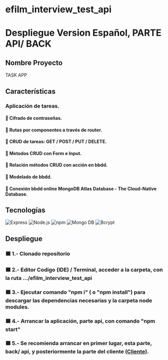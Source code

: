 # efilm_interview_test_api

<h1>Despliegue Version Español, PARTE API/ BACK</h1>

<h2>Nombre Proyecto</h2>

TASK APP

<h2>Características</h2>

<h3>Aplicación de tareas.</h3>

<h4> 🔹 Cifrado de contraseñas.</h4> 
<h4> 🔹 Rutas por componentes a través de router.</h4>   
<h4> 🔹 CRUD de tareas: GET / POST / PUT / DELETE.</h4>  
<h4> 🔹 Metodos CRUD con Form e Input.</h4>  
<h4> 🔹 Relación métodos CRUD con acción en bbdd.</h4> 
<h4> 🔹 Modelado de bbdd.</h4> 
<h4> 🔹 Conexión bbdd online MongoDB Atlas Database - The Cloud-Native Database.</h4>

<h2>Tecnologías</h2>

![Express](https://img.shields.io/badge/Express-000000?style=for-the-badge&logo=express&logoColor=white&labelColor=101010)
![Node.js](https://img.shields.io/badge/Node.JS-339933?style=for-the-badge&logo=node.js&logoColor=white&labelColor=101010)
![npm](https://img.shields.io/badge/npm-CB3837?style=for-the-badge&logo=npm&logoColor=white&labelColor=101010)
![Mongo DB](https://img.shields.io/badge/MongoDB-47A248?style=for-the-badge&logo=mongodb&logoColor=white&labelColor=101010)
![Bcrypt](https://img.shields.io/badge/Bcrypt-CB3837?style=for-the-badge&logo=npm&logoColor=white&labelColor=101010)

<h2>Despliegue</h2>

<h3>🟦 1.- Clonado repositorio</h3>
<h3>🟦 2.- Editor Codigo (IDE) / Terminal, acceder a la carpeta, con la ruta .../efilm_interview_test_api</h3>
<h3>🟦 3.- Ejecutar comando "npm i" ( o "npm install") para descargar las dependencias necesarias y la carpeta node modules.</h3>
<h3>🟦 4.- Arrancar la aplicación, parte api, con comando "npm start"</h3>
<h3>🟦 5.- Se recomienda arrancar en primer lugar, esta parte, back/ api, y posteriormente la parte del cliente (<a href="https://github.com/Ssergiomc/efilm_interview_test_client" target="_blank">Cliente</a>).</h3>
